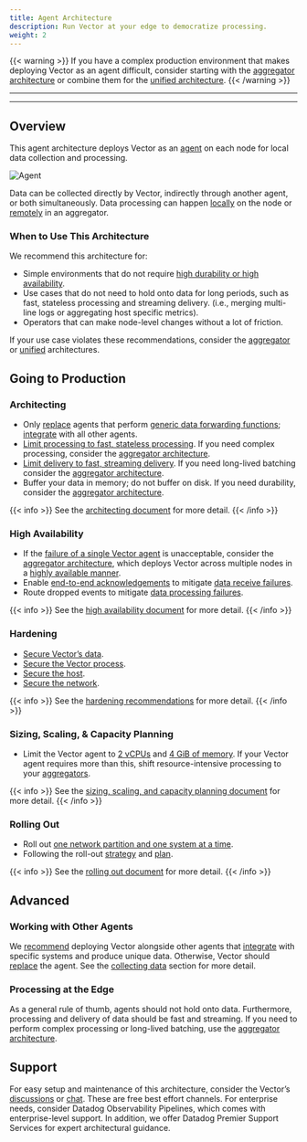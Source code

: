 ```yaml
---
title: Agent Architecture
description: Run Vector at your edge to democratize processing.
weight: 2
---
```


{{< warning >}}
If you have a complex production environment that makes deploying Vector as an agent difficult, consider starting with the [aggregator architecture](/docs/setup/going-to-prod/arch/aggregator) or combine them for the [unified architecture](/docs/setup/going-to-prod/arch/unified).
{{< /warning >}}

---

---

## Overview

This agent architecture deploys Vector as an [agent](/docs/setup/going-to-prod/architecting/#agent-role) on each node for local data collection and processing.

![Agent](/img/going-to-prod/agent.png)

Data can be collected directly by Vector, indirectly through another agent, or both simultaneously. Data processing can happen [locally](/docs/setup/going-to-prod/architecting/#local-processing) on the node or [remotely](/docs/setup/going-to-prod/architecting/#remote-processing) in an aggregator.

### When to Use This Architecture

We recommend this architecture for:

- Simple environments that do not require [high durability or high availability](/docs/setup/going-to-prod/high-availability/).
- Use cases that do not need to hold onto data for long periods, such as fast, stateless processing and streaming delivery. (i.e., merging multi-line logs or aggregating host specific metrics).
- Operators that can make node-level changes without a lot of friction.

If your use case violates these recommendations, consider the [aggregator](/docs/setup/going-to-prod/arch/aggregator/) or [unified](/docs/setup/going-to-prod/arch/unified/) architectures.

## Going to Production

### Architecting

- Only [replace](/docs/setup/going-to-prod/architecting/) agents that perform [generic data forwarding functions](/docs/setup/going-to-prod/architecting/#when-vector-should-replace-agents); [integrate](/docs/setup/going-to-prod/architecting/#when-vector-should-not-replace-agents) with all other agents.
- [Limit processing to fast, stateless processing](/docs/setup/going-to-prod/architecting/#local-processing). If you need complex processing, consider the [aggregator architecture](/docs/setup/going-to-prod/arch/aggregator/).
- [Limit delivery to fast, streaming delivery](/docs/setup/going-to-prod/architecting/). If you need long-lived batching consider the [aggregator architecture](/docs/setup/going-to-prod/arch/aggregator/).
- Buffer your data in memory; do not buffer on disk. If you need durability, consider the [aggregator architecture](/docs/setup/going-to-prod/arch/aggregator/).

{{< info >}}
See the [architecting document](/docs/setup/going-to-prod/architecting/) for more detail.
{{< /info >}}

### High Availability

- If the [failure of a single Vector agent](/docs/setup/going-to-prod/high-availability/#vector-process-failure) is unacceptable, consider the [aggregator architecture](/docs/setup/going-to-prod/arch/aggregator/), which deploys Vector across multiple nodes in a [highly available manner](/docs/setup/going-to-prod/high-availability/).
- Enable [end-to-end acknowledgements](/docs/about/under-the-hood/architecture/end-to-end-acknowledgements/) to mitigate [data receive failures](/docs/setup/going-to-prod/high-availability/#data-receive-failure).
- Route dropped events to mitigate [data processing failures](/docs/setup/going-to-prod/high-availability/#data-processing-failures).

{{< info >}}
See the [high availability document](/docs/setup/going-to-prod/high-availability/) for more detail.
{{< /info >}}

### Hardening

- [Secure Vector’s data](/docs/setup/going-to-prod/arch/hardening/#securing-the-data).
- [Secure the Vector process](/docs/setup/going-to-prod/arch/hardening/#securing-the-vector-process).
- [Secure the host](/docs/setup/going-to-prod/arch/hardening/#securing-the-host).
- [Secure the network](/docs/setup/going-to-prod/arch/hardening/#securing-the-network).

{{< info >}}
See the [hardening recommendations](/docs/setup/going-to-prod/arch/hardening/) for more detail.
{{< /info >}}

### Sizing, Scaling, & Capacity Planning

- Limit the Vector agent to [2 vCPUs](/docs/setup/going-to-prod/sizing/#cpus) and [4 GiB of memory](/docs/setup/going-to-prod/sizing/#memory). If your Vector agent requires more than this, shift resource-intensive processing to your [aggregators](/docs/setup/going-to-prod/arch/aggregator/).

{{< info >}}
See the [sizing, scaling, and capacity planning document](/docs/setup/going-to-prod/sizing/) for more detail.
{{< /info >}}

### Rolling Out

- Roll out [one network partition and one system at a time](/docs/setup/going-to-prod/rollout/#incremental-adoption).
- Following the roll-out [strategy](/docs/setup/going-to-prod/rollout/#rollout-strategy) and [plan](/docs/setup/going-to-prod/rollout/#rollout-plan).

{{< info >}}
See the [rolling out document](/docs/setup/going-to-prod/rollout/) for more detail.
{{< /info >}}

## Advanced

### Working with Other Agents

We [recommend](/docs/setup/going-to-prod/architecting/) deploying Vector alongside other agents that [integrate](/docs/setup/going-to-prod/architecting/#when-vector-should-not-replace-agents) with specific systems and produce unique data. Otherwise, Vector should [replace](/docs/setup/going-to-prod/architecting/#when-vector-should-replace-agents) the agent. See the [collecting data](/docs/setup/going-to-prod/architecting/#collecting-data) section for more detail.

### Processing at the Edge

As a general rule of thumb, agents should not hold onto data. Furthermore, processing and delivery of data should be fast and streaming. If you need to perform complex processing or long-lived batching, use the [aggregator architecture](/docs/setup/going-to-prod/arch/aggregator/).

## Support

For easy setup and maintenance of this architecture, consider the Vector’s [discussions](https://discussions.vector.dev) or [chat](https://chat.vector.dev). These are free best effort channels. For enterprise needs, consider Datadog Observability Pipelines, which comes with enterprise-level support. In addition, we offer Datadog Premier Support Services for expert architectural guidance.